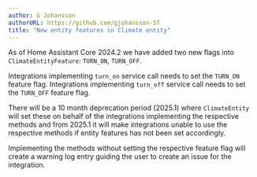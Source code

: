 ```yaml
---
author: G Johansson
authorURL: https://github.com/gjohansson-ST
title: "New entity features in Climate entity"
---
```


As of Home Assistant Core 2024.2 we have added two new flags into `ClimateEntityFeature`: `TURN_ON`, `TURN_OFF`.

Integrations implementing `turn_on` service call needs to set the `TURN_ON` feature flag.
Integrations implementing `turn_off` service call needs to set the `TURN_OFF` feature flag.

There will be a 10 month deprecation period (2025.1) where `ClimateEntity` will set these on behalf of the integrations implementing the respective methods and from 2025.1 it will make integrations unable to use the respective methods if entity features has not been set accordingly.

Implementing the methods without setting the respective feature flag will create a warning log entry guiding the user to create an issue for the integration.
